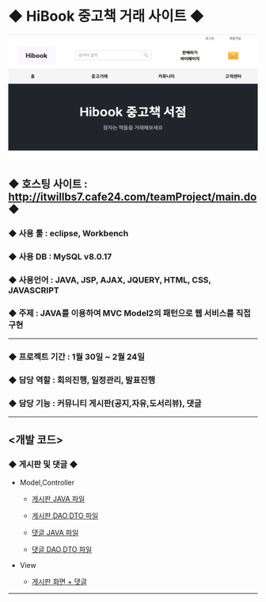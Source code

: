 # ◆ HiBook 중고책 거래 사이트 ◆
![HiBook](images/Hibook_main.PNG)

## ◆ 호스팅 사이트 : http://itwillbs7.cafe24.com/teamProject/main.do ◆
### ◆ 사용 툴 : eclipse, Workbench
### ◆ 사용 DB : MySQL v8.0.17
### ◆ 사용언어 : JAVA, JSP, AJAX, JQUERY, HTML, CSS, JAVASCRIPT
### ◆ 주제 : JAVA를 이용하여 MVC Model2의 패턴으로 웹 서비스를 직접 구현

---

### ◆ 프로젝트 기간 : 1월 30일 ~ 2월 24일
### ◆ 담당 역할 : 회의진행, 일정관리, 발표진행
### ◆ 담당 기능 : 커뮤니티 게시판(공지,자유,도서리뷰), 댓글 

---


## <개발 코드>

### ◆ 게시판 및 댓글  ◆

* Model,Controller

  * [게시판 JAVA 파일](https://github.com/Baek0218/HiBook_Project/blob/cafe24/teamProject/src/main/java/com/itwillbs/action/Board/)
  
  * [게시판 DAO,DTO 파일 ](https://github.com/Baek0218/HiBook_Project/blob/cafe24/teamProject/src/main/java/com/itwillbs/board/db/)

  * [댓글 JAVA 파일](https://github.com/Baek0218/HiBook_Project/blob/cafe24/teamProject/src/main/java/com/itwillbs/action/boardComment/)

  * [댓글 DAO,DTO 파일 ](https://github.com/Baek0218/HiBook_Project/blob/cafe24/teamProject/src/main/java/com/itwillbs/board/db/boardComment)

 
* View
  * [게시판 화면 + 댓글 ](https://github.com/Baek0218/HiBook_Project/blob/cafe24/teamProject/src/main/webapp/board/)


---
